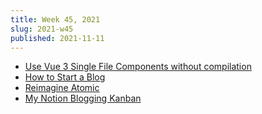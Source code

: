 ```yaml
---
title: Week 45, 2021
slug: 2021-w45
published: 2021-11-11
---
```


- [Use Vue 3 Single File Components without compilation](https://medium.com/@marcel.leusch/use-vue-3-single-file-components-without-compilation-ac2ccb5f15c2)
- [How to Start a Blog](https://www.freecodecamp.org/news/how-to-start-a-blog-book/)
- [Reimagine Atomic](https://antfu.me/posts/reimagine-atomic-css)
- [My Notion Blogging Kanban](https://daverupert.com/2021/09/my-notion-blogging-kanban/)